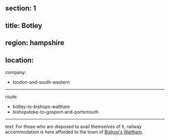 ﻿section: 1
----
title: Botley
----
region: hampshire
----
location: 
----
company:
- london-and-south-western
----
route:
- botley-to-bishops-waltham
- bishopstoke-to-gosport-and-portsmouth
----
text: For those who are disposed to avail themselves of it, railway accommodation is here afforded to the town of [Bishop's Waltham](/stations/bishops-waltham).

